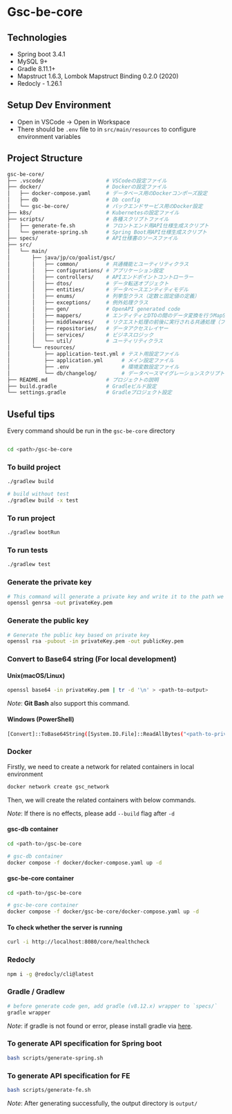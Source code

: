 # Gsc-be-core

## Technologies

- Spring boot 3.4.1
- MySQL 9+
- Gradle 8.11.1+
- Mapstruct 1.6.3, Lombok Mapstruct Binding 0.2.0 (2020)
- Redocly - 1.26.1

## Setup Dev Environment

- Open in VSCode -> Open in Workspace
- There should be `.env` file to in `src/main/resources` to configure environment variables

## Project Structure

```bash
gsc-be-core/
├── .vscode/                    # VSCodeの設定ファイル
├── docker/                     # Dockerの設定ファイル
│   ├── docker-compose.yaml     # データベース用のDockerコンポーズ設定
│   ├── db                      # Db config
│   └── gsc-be-core/            # バックエンドサービス用のDocker設定
├── k8s/                        # Kubernetesの設定ファイル
├── scripts/                    # 各種スクリプトファイル
│   ├── generate-fe.sh          # フロントエンド用API仕様生成スクリプト
│   └── generate-spring.sh      # Spring Boot用API仕様生成スクリプト
├── specs/                      # API仕様書のソースファイル
├── src/
│   └── main/
│       ├── java/jp/co/goalist/gsc/
│       │   ├── common/         # 共通機能とユーティリティクラス
│       │   ├── configurations/ # アプリケーション設定
│       │   ├── controllers/    # APIエンドポイントコントローラー
│       │   ├── dtos/           # データ転送オブジェクト
│       │   ├── entities/       # データベースエンティティモデル
│       │   ├── enums/          # 列挙型クラス（定数と固定値の定義）
│       │   ├── exceptions/     # 例外処理クラス
│       │   ├── gen/            # OpenAPI generated code
│       │   ├── mappers/        # エンティティとDTOの間のデータ変換を行うMapStructマッパークラス
│       │   ├── middlewares/    # リクエスト処理の前後に実行される共通処理（フィルタ、インターセプタなど）
│       │   ├── repositories/   # データアクセスレイヤー
│       │   ├── services/       # ビジネスロジック
│       │   └── util/           # ユーティリティクラス
│       └── resources/
│           ├── application-test.yml # テスト用設定ファイル
│           ├── application.yml      # メイン設定ファイル
│           ├── .env                 # 環境変数設定ファイル
│           └── db/changelog/        # データベースマイグレーションスクリプト
├── README.md                   # プロジェクトの説明
├── build.gradle                # Gradleビルド設定
└── settings.gradle             # Gradleプロジェクト設定
```

## Useful tips

Every command should be run in the `gsc-be-core` directory

```bash

cd <path>/gsc-be-core

```

### To build project

```bash
./gradlew build

# build without test
./gradlew build -x test
```

### To run project

```bash
./gradlew bootRun
```

### To run tests

```bash
./gradlew test
```

### Generate the private key

```bash
# This command will generate a private key and write it to the path we want
openssl genrsa -out privateKey.pem
```

### Generate the public key

```bash
# Generate the public key based on private key
openssl rsa -pubout -in privateKey.pem -out publicKey.pem
```

### Convert to Base64 string (For local development)

#### Unix(macOS/Linux)

```bash
openssl base64 -in privateKey.pem | tr -d '\n' > <path-to-output>
```

_Note_: **Git Bash** also support this command.

#### Windows (PowerShell)

```bash
[Convert]::ToBase64String([System.IO.File]::ReadAllBytes("<path-to-private-pem>")) -replace "`n", "" | Out-File "<path-to-output>"
```

### Docker

Firstly, we need to create a network for related containers in local environment

```bash
docker network create gsc_network
```

Then, we will create the related containers with below commands.

_Note_: If there is no effects, please add `--build` flag after `-d`

#### gsc-db container

```bash
cd <path-to>/gsc-be-core

# gsc-db container
docker compose -f docker/docker-compose.yaml up -d
```

#### gsc-be-core container

```bash
cd <path-to>/gsc-be-core

# gsc-be-core container
docker compose -f docker/gsc-be-core/docker-compose.yaml up -d

```

#### To check whether the server is running

```bash
curl -i http://localhost:8080/core/healthcheck
```

### Redocly

```bash
npm i -g @redocly/cli@latest
```

### Gradle / Gradlew

```bash
# before generate code gen, add gradle (v8.12.x) wrapper to `specs/`
gradle wrapper
```

_Note_: if gradle is not found or error, please install gradle via [here](https://docs.gradle.org/current/userguide/installation.html).

### To generate API specification for Spring boot

```bash
bash scripts/generate-spring.sh
```

### To generate API specification for FE

```bash
bash scripts/generate-fe.sh
```

_Note_: After generating successfully, the output directory is `output/`
